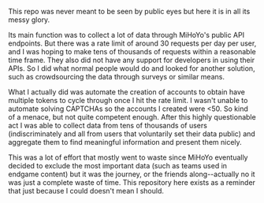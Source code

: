 This repo was never meant to be seen by public eyes but here it is in all its messy glory.

Its main function was to collect a lot of data through MiHoYo's public API endpoints. But there was a rate limit of around 30 requests per day per user, and I was hoping to make tens of thousands of requests within a reasonable time frame. They also did not have any support for developers in using their APIs.
So I did what normal people would do and looked for another solution, such as crowdsourcing the data through surveys or similar means.

What I actually did was automate the creation of accounts to obtain have multiple tokens to cycle through once I hit the rate limit. I wasn't unable to automate solving CAPTCHAs so the accounts I created were <50. So kind of a menace, but not quite competent enough.
After this highly questionable act I was able to collect data from tens of thousands of users (indiscriminately and all from users that voluntarily set their data public) and aggregate them to find meaningful information and present them nicely.

This was a lot of effort that mostly went to waste since MiHoYo eventually decided to exclude the most important data (such as teams used in endgame content) but it was the journey, or the friends along--actually no it was just a complete waste of time.
This repository here exists as a reminder that just because I could doesn't mean I should.
